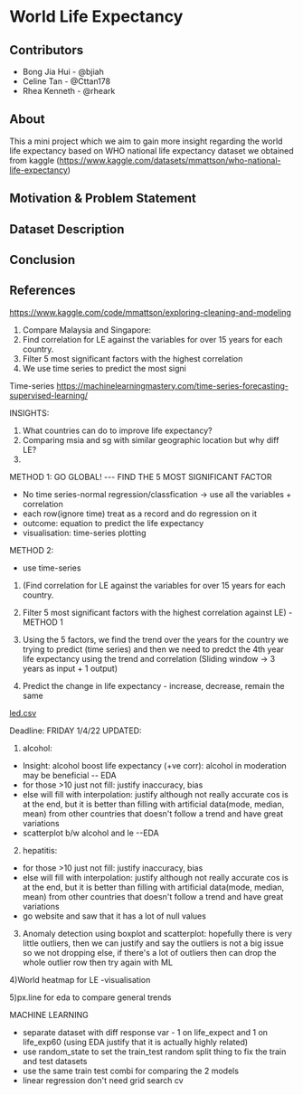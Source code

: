 # World Life Expectancy

## Contributors
- Bong Jia Hui - @bjiah
- Celine Tan - @Cttan178
- Rhea Kenneth - @rheark

## About
This a mini project which we aim to gain more insight regarding the world life expectancy based on WHO national life expectancy dataset we obtained from kaggle (https://www.kaggle.com/datasets/mmattson/who-national-life-expectancy)

## Motivation & Problem Statement

## Dataset Description

## Conclusion

## References
https://www.kaggle.com/code/mmattson/exploring-cleaning-and-modeling



1) Compare Malaysia and Singapore:
2) Find correlation for LE against the variables for over 15 years for each country.
3) Filter 5 most significant factors with the highest correlation
4) We use time series to predict the most signi

Time-series 
https://machinelearningmastery.com/time-series-forecasting-supervised-learning/

INSIGHTS:
1. What countries can do to improve life expectancy?
2. Comparing msia and sg with similar geographic location but why diff LE?
3. 
METHOD 1: GO GLOBAL!  --- FIND THE 5 MOST SIGNIFICANT FACTOR
- No time series-normal regression/classfication -> use all the variables + correlation
- each row(ignore time) treat as a record and do regression on it
- outcome: equation to predict the life expectancy 
- visualisation: time-series plotting

METHOD 2:
- use time-series
1) (Find correlation for LE against the variables for over 15 years for each country.
2) Filter 5 most significant factors with the highest correlation against LE) - METHOD 1


3) Using the 5 factors, we find the trend over the years for the country we trying to predict (time series) and then we need to predct the 4th year life expectancy using the trend and correlation (Sliding window -> 3 years as input + 1 output)
4) Predict the change in life expectancy - increase, decrease, remain the same

[led.csv](https://github.com/rheark/helloworld/files/8249369/led.csv)



Deadline: FRIDAY 1/4/22
UPDATED:
1) alcohol:
- Insight: alcohol boost life expectancy (+ve corr): alcohol in moderation may be beneficial  -- EDA
- for those >10 just not fill: justify inaccuracy, bias
- else will fill with interpolation:  justify although not really accurate cos is at the end, but it is better than filling with artificial data(mode, median, mean) from other countries that doesn't follow a trend and have great variations
- scatterplot b/w alcohol and le --EDA

2) hepatitis:
- for those >10 just not fill: justify inaccuracy, bias
- else will fill with interpolation:  justify although not really accurate cos is at the end, but it is better than filling with artificial data(mode, median, mean) from other countries that doesn't follow a trend and have great variations
- go website and saw that it has a lot of null values

3) Anomaly detection using boxplot and scatterplot:
hopefully there is very little outliers, then we can justify and say the outliers is not a big issue so we not dropping
else, if there's a lot of outliers then can drop the whole outlier row then try again with ML

4)World heatmap for LE -visualisation 

5)px.line for eda to compare general trends

MACHINE LEARNING
- separate dataset with diff response var - 1 on life_expect and 1 on life_exp60 (using EDA justify that it is actually highly related)
- use random_state to set the train_test random split thing to fix the train and test datasets 
- use the same train test combi for comparing the 2 models
- linear regression don't need grid search cv

